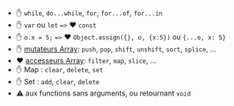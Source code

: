 * ✋  `while`, `do...while`, `for`, `for...of`, `for...in`   
* ✋ `var` ou `let` `=>` ❤️ `const`
* ✋ `o.x = 5;` `=>` ❤️ `Object.assign({}, o, {x:5})` ou `{...o, x: 5}`
* ✋ [mutateurs Array](https://developer.mozilla.org/fr/docs/Web/JavaScript/Reference/Objets_globaux/Array#Les_mutateurs): `push`, `pop`, `shift`, `unshift`, `sort`, `splice`, ...
* ❤️ [accesseurs Array](https://developer.mozilla.org/fr/docs/Web/JavaScript/Reference/Objets_globaux/Array#Les_accesseurs): `filter`, `map`, `slice`, ...
* ✋ Map : `clear`, `delete`, `set`
* ✋ Set : `add`, `clear`, `delete`
* ⚠️ aux functions sans arguments, ou retournant `void`

